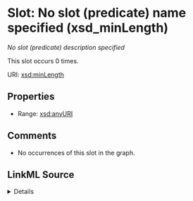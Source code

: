 

# Slot: No slot (predicate) name specified (xsd_minLength)


_No slot (predicate) description specified_






This slot occurs 0 times.


URI: [xsd:minLength](http://www.w3.org/2001/XMLSchema#minLength)



<!-- no inheritance hierarchy -->








## Properties

* Range: [xsd:anyURI](http://www.w3.org/2001/XMLSchema#anyURI)





## Comments

* No occurrences of this slot in the graph.



## LinkML Source

<details>

```yaml
name: xsd_minLength
annotations:
  count:
    tag: count
    value: 0
description: No slot (predicate) description specified
title: No slot (predicate) name specified
comments:
- No occurrences of this slot in the graph.
from_schema: spatial-kg
rank: 1000
slot_uri: xsd:minLength
alias: xsd_minLength
range: uri

```
</details>